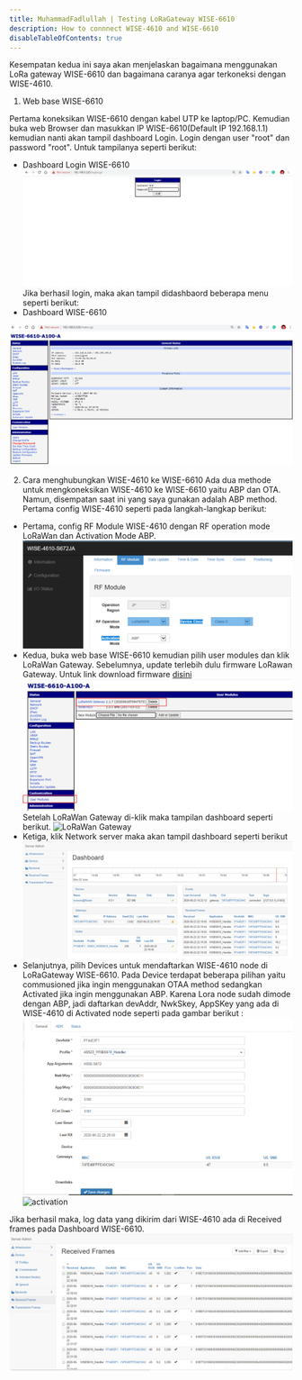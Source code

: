 ```yaml
---
title: MuhammadFadlullah | Testing LoRaGateway WISE-6610
description: How to connnect WISE-4610 and WISE-6610
disableTableOfContents: true
---
```


Kesempatan kedua ini saya akan menjelaskan bagaimana menggunakan LoRa gateway WISE-6610 dan bagaimana caranya agar terkoneksi dengan WISE-4610. 

1. Web base WISE-6610

Pertama koneksikan WISE-6610 dengan kabel UTP ke laptop/PC. Kemudian buka web Browser dan masukkan IP WISE-6610(Default IP 192.168.1.1) kemudian nanti akan tampil dashboard Login. Login dengan user "root" dan password "root". Untuk tampilanya seperti berikut:

- Dashboard Login WISE-6610
![Dashboard Login WISE-6610](img/dashboard-login-wise6610.PNG)
Jika berhasil login, maka akan tampil didashbaord beberapa menu seperti berikut:
- Dashboard WISE-6610

![Dashboard WISE-6610](img/dashboard-wise-6610.PNG)

2. Cara menghubungkan WISE-4610 ke WISE-6610
Ada dua methode untuk mengkoneksikan WISE-4610 ke WISE-6610 yaitu ABP dan OTA. Namun, disempatan saat ini yang saya gunakan adalah ABP method. Pertama config WISE-4610 seperti pada langkah-langkap berikut:
- Pertama, config RF Module WISE-4610 dengan RF operation mode LoRaWan dan Activation Mode ABP.
![RF module](img/ABP-METHOD-WISE4610.PNG)
- Kedua, buka web base WISE-6610 kemudian pilih user modules dan klik LoRaWan Gateway. Sebelumnya, update terlebih dulu firmware LoRawan Gateway. Untuk link download firmware [disini](https://drive.google.com/file/d/1Fh0pt9XMcwbPPYURq_KFbsF7VDgYPbyI/view)
![user module](img/user-module.png)
Setelah LoRaWan Gateway di-klik maka tampilan dashboard seperti berikut.
![LoRaWan Gateway](img/lorawan-gateway.PNG)
- Ketiga, klik Network server maka akan tampil dashboard seperti berikut
![Dashboard wise-6610](img/dashboard-config-wise6610.PNG)
- Selanjutnya, pilih Devices untuk mendaftarkan WISE-4610 node di LoRaGateway WISE-6610. Pada Device terdapat beberapa pilihan yaitu commusioned jika ingin menggunakan OTAA method sedangkan Activated jika ingin menggunakan ABP. Karena Lora node sudah dimode dengan ABP, jadi daftarkan devAddr, NwkSkey, AppSKey yang ada di WISE-4610 di Activated node seperti pada gambar berikut :
![join](img/join-wise4610.PNG)
![activation](img/ACTIVATION-ANP.PNG)

Jika berhasil maka, log data yang dikirim dari WISE-4610 ada di Received frames pada Dashboard WISE-6610.
![Received Frames](img/frame-data.PNG)
